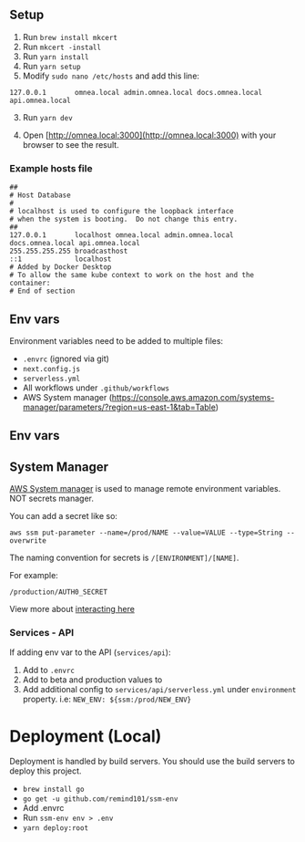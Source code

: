 ## Setup

1) Run `brew install mkcert`
2) Run `mkcert -install`
3) Run `yarn install`
4) Run `yarn setup`
5) Modify `sudo nano /etc/hosts` and add this line:

```
127.0.0.1       omnea.local admin.omnea.local docs.omnea.local api.omnea.local
```

3) Run `yarn dev`

4) Open [http://omnea.local:3000](http://omnea.local:3000) with your browser to see the result.


### Example hosts file

```
##
# Host Database
#
# localhost is used to configure the loopback interface
# when the system is booting.  Do not change this entry.
##
127.0.0.1       localhost omnea.local admin.omnea.local docs.omnea.local api.omnea.local
255.255.255.255 broadcasthost
::1             localhost
# Added by Docker Desktop
# To allow the same kube context to work on the host and the container:
# End of section
```
## Env vars

Environment variables need to be added to multiple files:
- `.envrc` (ignored via git)
- `next.config.js` 
- `serverless.yml`
- All workflows under `.github/workflows`
- AWS System manager (https://console.aws.amazon.com/systems-manager/parameters/?region=us-east-1&tab=Table)


## Env vars


## System Manager

[AWS System manager](https://console.aws.amazon.com/systems-manager/parameters/?region=us-east-1&tab=Table) is used to manage remote environment variables. NOT secrets manager. 

You can add a secret like so:
```
aws ssm put-parameter --name=/prod/NAME --value=VALUE --type=String --overwrite
```

The naming convention for secrets is `/[ENVIRONMENT]/[NAME]`.

For example:
```
/production/AUTH0_SECRET
```

View more about [interacting here](https://docs.aws.amazon.com/cli/latest/reference/secretsmanager/create-secret.html)

### Services - API

If adding env var to the API (`services/api`):
1. Add to `.envrc`
2. Add to beta and production values to 
3. Add additional config to `services/api/serverless.yml` under `environment` property. i.e: `NEW_ENV: ${ssm:/prod/NEW_ENV}`


# Deployment (Local)

Deployment is handled by build servers. You should use the build servers to deploy this project.

- `brew install go`
- `go get -u github.com/remind101/ssm-env`
- Add .envrc
- Run `ssm-env env > .env `
- `yarn deploy:root`
